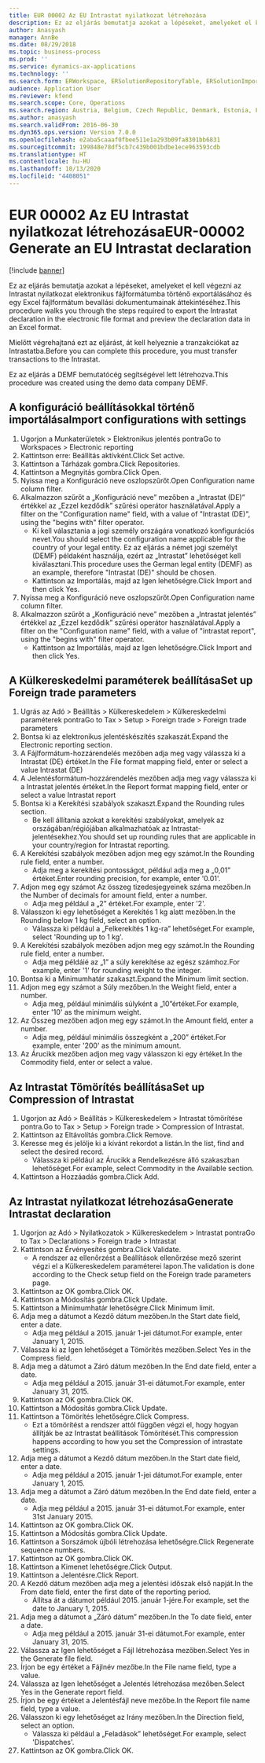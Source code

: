```yaml
---
title: EUR 00002 Az EU Intrastat nyilatkozat létrehozása
description: Ez az eljárás bemutatja azokat a lépéseket, amelyeket el kell végezni az Intrastat nyilatkozat elektronikus fájlformátumba történő exportálásához és egy Excel fájlformátum bevallási dokumentumainak áttekintéséhez.
author: Anasyash
manager: AnnBe
ms.date: 08/29/2018
ms.topic: business-process
ms.prod: ''
ms.service: dynamics-ax-applications
ms.technology: ''
ms.search.form: ERWorkspace, ERSolutionRepositoryTable, ERSolutionImport, IntrastatParameters, IntrastatCommodityLookup, IntrastatCompressParameters, Intrastat, SysQueryForm
audience: Application User
ms.reviewer: kfend
ms.search.scope: Core, Operations
ms.search.region: Austria, Belgium, Czech Republic, Denmark, Estonia, Finland, France, Germany, Hungary, Ireland, Italy, Latvia, Lithuania, Netherlands, Poland, Spain, Sweden, United Kingdom
ms.author: anasyash
ms.search.validFrom: 2016-06-30
ms.dyn365.ops.version: Version 7.0.0
ms.openlocfilehash: e2aba5caaaf0fbee511e1a293b09fa8301bb6831
ms.sourcegitcommit: 199848e78df5cb7c439b001bdbe1ece963593cdb
ms.translationtype: HT
ms.contentlocale: hu-HU
ms.lasthandoff: 10/13/2020
ms.locfileid: "4408051"
---
```

# <a name="eur-00002-generate-an-eu-intrastat-declaration"></a><span data-ttu-id="5424e-103">EUR 00002 Az EU Intrastat nyilatkozat létrehozása</span><span class="sxs-lookup"><span data-stu-id="5424e-103">EUR-00002 Generate an EU Intrastat declaration</span></span>

[!include [banner](../../includes/banner.md)]

<span data-ttu-id="5424e-104">Ez az eljárás bemutatja azokat a lépéseket, amelyeket el kell végezni az Intrastat nyilatkozat elektronikus fájlformátumba történő exportálásához és egy Excel fájlformátum bevallási dokumentumainak áttekintéséhez.</span><span class="sxs-lookup"><span data-stu-id="5424e-104">This procedure walks you through the steps required to export the Intrastat declaration in the electronic file format and preview the declaration data in an Excel format.</span></span> 

<span data-ttu-id="5424e-105">Mielőtt végrehajtaná ezt az eljárást, át kell helyeznie a tranzakciókat az Intrastatba.</span><span class="sxs-lookup"><span data-stu-id="5424e-105">Before you can complete this procedure, you must transfer transactions to the Intrastat.</span></span> 

<span data-ttu-id="5424e-106">Ez az eljárás a DEMF bemutatócég segítségével lett létrehozva.</span><span class="sxs-lookup"><span data-stu-id="5424e-106">This procedure was created using the demo data company DEMF.</span></span>


## <a name="import-configurations-with-settings"></a><span data-ttu-id="5424e-107">A konfiguráció beállításokkal történő importálása</span><span class="sxs-lookup"><span data-stu-id="5424e-107">Import configurations with settings</span></span>
1. <span data-ttu-id="5424e-108">Ugorjon a Munkaterületek > Elektronikus jelentés pontra</span><span class="sxs-lookup"><span data-stu-id="5424e-108">Go to Workspaces > Electronic reporting</span></span>
2. <span data-ttu-id="5424e-109">Kattintson erre: Beállítás aktívként.</span><span class="sxs-lookup"><span data-stu-id="5424e-109">Click Set active.</span></span>
3. <span data-ttu-id="5424e-110">Kattintson a Tárházak gombra.</span><span class="sxs-lookup"><span data-stu-id="5424e-110">Click Repositories.</span></span>
4. <span data-ttu-id="5424e-111">Kattintson a Megnyitás gombra.</span><span class="sxs-lookup"><span data-stu-id="5424e-111">Click Open.</span></span>
5. <span data-ttu-id="5424e-112">Nyissa meg a Konfiguráció neve oszlopszűrőt.</span><span class="sxs-lookup"><span data-stu-id="5424e-112">Open Configuration name column filter.</span></span>
6. <span data-ttu-id="5424e-113">Alkalmazzon szűrőt a „Konfiguráció neve” mezőben a „Intrastat (DE)” értékkel az „Ezzel kezdődik” szűrési operátor használatával.</span><span class="sxs-lookup"><span data-stu-id="5424e-113">Apply a filter on the "Configuration name" field, with a value of "Intrastat (DE)", using the "begins with" filter operator.</span></span>
    * <span data-ttu-id="5424e-114">Ki kell választania a jogi személy országára vonatkozó konfigurációs nevet.</span><span class="sxs-lookup"><span data-stu-id="5424e-114">You should select the configuration name applicable for the country of your legal entity.</span></span> <span data-ttu-id="5424e-115">Ez az eljárás a német jogi személyt (DEMF) példaként használja, ezért az „Intrastat” lehetőséget kell kiválasztani.</span><span class="sxs-lookup"><span data-stu-id="5424e-115">This procedure uses the German legal entity (DEMF) as an example, therefore "Intrastat (DE)" should be chosen.</span></span>  
    * <span data-ttu-id="5424e-116">Kattintson az Importálás, majd az Igen lehetőségre.</span><span class="sxs-lookup"><span data-stu-id="5424e-116">Click Import and then click Yes.</span></span>  
7. <span data-ttu-id="5424e-117">Nyissa meg a Konfiguráció neve oszlopszűrőt.</span><span class="sxs-lookup"><span data-stu-id="5424e-117">Open Configuration name column filter.</span></span>
8. <span data-ttu-id="5424e-118">Alkalmazzon szűrőt a „Konfiguráció neve” mezőben a „Intrastat jelentés” értékkel az „Ezzel kezdődik” szűrési operátor használatával.</span><span class="sxs-lookup"><span data-stu-id="5424e-118">Apply a filter on the "Configuration name" field, with a value of "intrastat report", using the "begins with" filter operator.</span></span>
    * <span data-ttu-id="5424e-119">Kattintson az Importálás, majd az Igen lehetőségre.</span><span class="sxs-lookup"><span data-stu-id="5424e-119">Click Import and then click Yes.</span></span>  

## <a name="set-up-foreign-trade-parameters"></a><span data-ttu-id="5424e-120">A Külkereskedelmi paraméterek beállítása</span><span class="sxs-lookup"><span data-stu-id="5424e-120">Set up Foreign trade parameters</span></span>
1. <span data-ttu-id="5424e-121">Ugrás az Adó > Beállítás > Külkereskedelem > Külkereskedelmi paraméterek pontra</span><span class="sxs-lookup"><span data-stu-id="5424e-121">Go to Tax > Setup > Foreign trade > Foreign trade parameters</span></span>
2. <span data-ttu-id="5424e-122">Bontsa ki az elektronikus jelentéskészítés szakaszát.</span><span class="sxs-lookup"><span data-stu-id="5424e-122">Expand the Electronic reporting section.</span></span>
3. <span data-ttu-id="5424e-123">A Fájlformátum-hozzárendelés mezőben adja meg vagy válassza ki a Intrastat (DE) értéket.</span><span class="sxs-lookup"><span data-stu-id="5424e-123">In the File format mapping field, enter or select a value Intrastat (DE)</span></span>
4. <span data-ttu-id="5424e-124">A Jelentésformátum-hozzárendelés mezőben adja meg vagy válassza ki a Intrastat jelentés értéket.</span><span class="sxs-lookup"><span data-stu-id="5424e-124">In the Report format mapping field, enter or select a value Intrastat report</span></span>
5. <span data-ttu-id="5424e-125">Bontsa ki a Kerekítési szabályok szakaszt.</span><span class="sxs-lookup"><span data-stu-id="5424e-125">Expand the Rounding rules section.</span></span>
    * <span data-ttu-id="5424e-126">Be kell állítania azokat a kerekítési szabályokat, amelyek az országában/régiójában alkalmazhatóak az Intrastat-jelentésekhez.</span><span class="sxs-lookup"><span data-stu-id="5424e-126">You should set up rounding rules that are applicable in your country/region for Intrastat reporting.</span></span>  
6. <span data-ttu-id="5424e-127">A Kerekítési szabályok mezőben adjon meg egy számot.</span><span class="sxs-lookup"><span data-stu-id="5424e-127">In the Rounding rule field, enter a number.</span></span>
    * <span data-ttu-id="5424e-128">Adja meg a kerekítési pontosságot, például adja meg a „0,01” értéket.</span><span class="sxs-lookup"><span data-stu-id="5424e-128">Enter rounding precision, for example, enter '0.01'.</span></span>  
7. <span data-ttu-id="5424e-129">Adjon meg egy számot Az összeg tizedesjegyeinek száma mezőben.</span><span class="sxs-lookup"><span data-stu-id="5424e-129">In the Number of decimals for amount field, enter a number.</span></span>
    * <span data-ttu-id="5424e-130">Adja meg például a „2” értéket.</span><span class="sxs-lookup"><span data-stu-id="5424e-130">For example, enter '2'.</span></span>  
8. <span data-ttu-id="5424e-131">Válasszon ki egy lehetőséget a Kerekítés 1 kg alatt mezőben.</span><span class="sxs-lookup"><span data-stu-id="5424e-131">In the Rounding below 1 kg field, select an option.</span></span>
    * <span data-ttu-id="5424e-132">Válassza ki például a „Felkerekítés 1 kg-ra” lehetőséget.</span><span class="sxs-lookup"><span data-stu-id="5424e-132">For example, select 'Rounding up to 1 kg'.</span></span>  
9. <span data-ttu-id="5424e-133">A Kerekítési szabályok mezőben adjon meg egy számot.</span><span class="sxs-lookup"><span data-stu-id="5424e-133">In the Rounding rule field, enter a number.</span></span>
    * <span data-ttu-id="5424e-134">Adja meg példáié az „1” a súly kerekítése az egész számhoz.</span><span class="sxs-lookup"><span data-stu-id="5424e-134">For example, enter '1' for rounding weight to the integer.</span></span>  
10. <span data-ttu-id="5424e-135">Bontsa ki a Minimumhatár szakaszt.</span><span class="sxs-lookup"><span data-stu-id="5424e-135">Expand the Minimum limit section.</span></span>
11. <span data-ttu-id="5424e-136">Adjon meg egy számot a Súly mezőben.</span><span class="sxs-lookup"><span data-stu-id="5424e-136">In the Weight field, enter a number.</span></span>
    * <span data-ttu-id="5424e-137">Adja meg, például minimális súlyként a „10”értéket.</span><span class="sxs-lookup"><span data-stu-id="5424e-137">For example, enter '10' as the minimum weight.</span></span>  
12. <span data-ttu-id="5424e-138">Az Összeg mezőben adjon meg egy számot.</span><span class="sxs-lookup"><span data-stu-id="5424e-138">In the Amount field, enter a number.</span></span>
    * <span data-ttu-id="5424e-139">Adja meg, például minimális összegként a „200” értéket.</span><span class="sxs-lookup"><span data-stu-id="5424e-139">For example, enter '200' as the minimum amount.</span></span>  
13. <span data-ttu-id="5424e-140">Az Árucikk mezőben adjon meg vagy válasszon ki egy értéket.</span><span class="sxs-lookup"><span data-stu-id="5424e-140">In the Commodity field, enter or select a value.</span></span>

## <a name="set-up-compression-of-intrastat"></a><span data-ttu-id="5424e-141">Az Intrastat Tömörítés beállítása</span><span class="sxs-lookup"><span data-stu-id="5424e-141">Set up Compression of Intrastat</span></span>
1. <span data-ttu-id="5424e-142">Ugorjon az Adó > Beállítás > Külkereskedelem > Intrastat tömörítése pontra.</span><span class="sxs-lookup"><span data-stu-id="5424e-142">Go to Tax > Setup > Foreign trade > Compression of Intrastat.</span></span>
2. <span data-ttu-id="5424e-143">Kattintson az Eltávolítás gombra.</span><span class="sxs-lookup"><span data-stu-id="5424e-143">Click Remove.</span></span>
3. <span data-ttu-id="5424e-144">Keresse meg és jelölje ki a kívánt rekordot a listán.</span><span class="sxs-lookup"><span data-stu-id="5424e-144">In the list, find and select the desired record.</span></span>
    * <span data-ttu-id="5424e-145">Válassza ki például az Árucikk a Rendelkezésre álló szakaszban lehetőséget.</span><span class="sxs-lookup"><span data-stu-id="5424e-145">For example, select Commodity in the Available section.</span></span>  
4. <span data-ttu-id="5424e-146">Kattintson a Hozzáadás gombra.</span><span class="sxs-lookup"><span data-stu-id="5424e-146">Click Add.</span></span>

## <a name="generate-intrastat-declaration"></a><span data-ttu-id="5424e-147">Az Intrastat nyilatkozat létrehozása</span><span class="sxs-lookup"><span data-stu-id="5424e-147">Generate Intrastat declaration</span></span>
1. <span data-ttu-id="5424e-148">Ugorjon az Adó > Nyilatkozatok > Külkereskedelem > Intrastat pontra</span><span class="sxs-lookup"><span data-stu-id="5424e-148">Go to Tax > Declarations > Foreign trade > Intrastat</span></span>
2. <span data-ttu-id="5424e-149">Kattintson az Érvényesítés gombra.</span><span class="sxs-lookup"><span data-stu-id="5424e-149">Click Validate.</span></span>
    * <span data-ttu-id="5424e-150">A rendszer az ellenőrzést a Beállítások ellenőrzése mező szerint végzi el a Külkereskedelem paraméterei lapon.</span><span class="sxs-lookup"><span data-stu-id="5424e-150">The validation is done according to the Check setup field on the Foreign trade parameters page.</span></span>  
3. <span data-ttu-id="5424e-151">Kattintson az OK gombra.</span><span class="sxs-lookup"><span data-stu-id="5424e-151">Click OK.</span></span>
4. <span data-ttu-id="5424e-152">Kattintson a Módosítás gombra.</span><span class="sxs-lookup"><span data-stu-id="5424e-152">Click Update.</span></span>
5. <span data-ttu-id="5424e-153">Kattintson a Minimumhatár lehetőségre.</span><span class="sxs-lookup"><span data-stu-id="5424e-153">Click Minimum limit.</span></span>
6. <span data-ttu-id="5424e-154">Adja meg a dátumot a Kezdő dátum mezőben.</span><span class="sxs-lookup"><span data-stu-id="5424e-154">In the Start date field, enter a date.</span></span>
    * <span data-ttu-id="5424e-155">Adja meg például a 2015. január 1-jei dátumot.</span><span class="sxs-lookup"><span data-stu-id="5424e-155">For example, enter January 1, 2015.</span></span>  
7. <span data-ttu-id="5424e-156">Válassza ki az Igen lehetőséget a Tömörítés mezőben.</span><span class="sxs-lookup"><span data-stu-id="5424e-156">Select Yes in the Compress field.</span></span>
8. <span data-ttu-id="5424e-157">Adja meg a dátumot a Záró dátum mezőben.</span><span class="sxs-lookup"><span data-stu-id="5424e-157">In the End date field, enter a date.</span></span>
    * <span data-ttu-id="5424e-158">Adja meg például a 2015. január 31-ei dátumot.</span><span class="sxs-lookup"><span data-stu-id="5424e-158">For example, enter January 31, 2015.</span></span>  
9. <span data-ttu-id="5424e-159">Kattintson az OK gombra.</span><span class="sxs-lookup"><span data-stu-id="5424e-159">Click OK.</span></span>
10. <span data-ttu-id="5424e-160">Kattintson a Módosítás gombra.</span><span class="sxs-lookup"><span data-stu-id="5424e-160">Click Update.</span></span>
11. <span data-ttu-id="5424e-161">Kattintson a Tömörítés lehetőségre.</span><span class="sxs-lookup"><span data-stu-id="5424e-161">Click Compress.</span></span>
    * <span data-ttu-id="5424e-162">Ezt a tömörítést a rendszer attól függően végzi el, hogy hogyan állítják be az Intrastat beállítások Tömörítését.</span><span class="sxs-lookup"><span data-stu-id="5424e-162">This compression happens according to how you set the Compression of intrastate settings.</span></span>  
12. <span data-ttu-id="5424e-163">Adja meg a dátumot a Kezdő dátum mezőben.</span><span class="sxs-lookup"><span data-stu-id="5424e-163">In the Start date field, enter a date.</span></span>
    * <span data-ttu-id="5424e-164">Adja meg például a 2015. január 1-jei dátumot.</span><span class="sxs-lookup"><span data-stu-id="5424e-164">For example, enter January 1, 2015.</span></span>  
13. <span data-ttu-id="5424e-165">Adja meg a dátumot a Záró dátum mezőben.</span><span class="sxs-lookup"><span data-stu-id="5424e-165">In the End date field, enter a date.</span></span>
    * <span data-ttu-id="5424e-166">Adja meg például a 2015. január 31-ei dátumot.</span><span class="sxs-lookup"><span data-stu-id="5424e-166">For example, enter 31st January 2015.</span></span>  
14. <span data-ttu-id="5424e-167">Kattintson az OK gombra.</span><span class="sxs-lookup"><span data-stu-id="5424e-167">Click OK.</span></span>
15. <span data-ttu-id="5424e-168">Kattintson a Módosítás gombra.</span><span class="sxs-lookup"><span data-stu-id="5424e-168">Click Update.</span></span>
16. <span data-ttu-id="5424e-169">Kattintson a Sorszámok újbóli létrehozása lehetőségre.</span><span class="sxs-lookup"><span data-stu-id="5424e-169">Click Regenerate sequence numbers.</span></span>
17. <span data-ttu-id="5424e-170">Kattintson az OK gombra.</span><span class="sxs-lookup"><span data-stu-id="5424e-170">Click OK.</span></span>
18. <span data-ttu-id="5424e-171">Kattintson a Kimenet lehetőségre.</span><span class="sxs-lookup"><span data-stu-id="5424e-171">Click Output.</span></span>
19. <span data-ttu-id="5424e-172">Kattintson a Jelentésre.</span><span class="sxs-lookup"><span data-stu-id="5424e-172">Click Report.</span></span>
20. <span data-ttu-id="5424e-173">A Kezdő dátum mezőben adja meg a jelentési időszak első napját.</span><span class="sxs-lookup"><span data-stu-id="5424e-173">In the From date field, enter the first date of the reporting period.</span></span>
    * <span data-ttu-id="5424e-174">Állítsa át a dátumot például 2015. január 1-jére.</span><span class="sxs-lookup"><span data-stu-id="5424e-174">For example, set the date to January 1, 2015.</span></span>  
21. <span data-ttu-id="5424e-175">Adja meg a dátumot a „Záró dátum” mezőben.</span><span class="sxs-lookup"><span data-stu-id="5424e-175">In the To date field, enter a date.</span></span>
    * <span data-ttu-id="5424e-176">Adja meg például a 2015. január 31-ei dátumot.</span><span class="sxs-lookup"><span data-stu-id="5424e-176">For example, enter January 31, 2015.</span></span>  
22. <span data-ttu-id="5424e-177">Válassza az Igen lehetőséget a Fájl létrehozása mezőben.</span><span class="sxs-lookup"><span data-stu-id="5424e-177">Select Yes in the Generate file field.</span></span>
23. <span data-ttu-id="5424e-178">Írjon be egy értéket a Fájlnév mezőbe.</span><span class="sxs-lookup"><span data-stu-id="5424e-178">In the File name field, type a value.</span></span>
24. <span data-ttu-id="5424e-179">Válassza az Igen lehetőséget a Jelentés létrehozása mezőben.</span><span class="sxs-lookup"><span data-stu-id="5424e-179">Select Yes in the Generate report field.</span></span>
25. <span data-ttu-id="5424e-180">Írjon be egy értéket a Jelentésfájl neve mezőbe.</span><span class="sxs-lookup"><span data-stu-id="5424e-180">In the Report file name field, type a value.</span></span>
26. <span data-ttu-id="5424e-181">Válasszon ki egy lehetőséget az Irány mezőben.</span><span class="sxs-lookup"><span data-stu-id="5424e-181">In the Direction field, select an option.</span></span>
    * <span data-ttu-id="5424e-182">Válassza ki például a „Feladások” lehetőséget.</span><span class="sxs-lookup"><span data-stu-id="5424e-182">For example, select 'Dispatches'.</span></span>  
27. <span data-ttu-id="5424e-183">Kattintson az OK gombra.</span><span class="sxs-lookup"><span data-stu-id="5424e-183">Click OK.</span></span>

